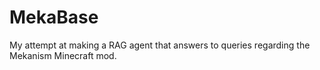 # MekaBase
My attempt at making a RAG agent that answers to queries regarding the Mekanism Minecraft mod.
